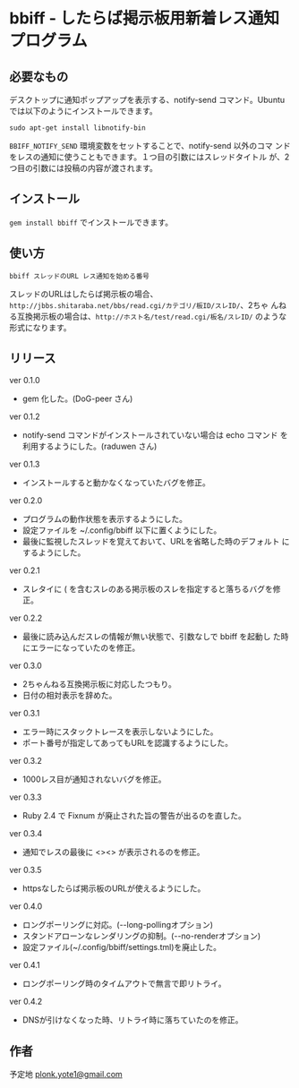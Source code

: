 # bbiff - したらば掲示板用新着レス通知プログラム

## 必要なもの

デスクトップに通知ポップアップを表示する、notify-send コマンド。Ubuntu
では以下のようにインストールできます。

    sudo apt-get install libnotify-bin

`BBIFF_NOTIFY_SEND` 環境変数をセットすることで、notify-send 以外のコマ
ンドをレスの通知に使うこともできます。１つ目の引数にはスレッドタイトル
が、2つ目の引数には投稿の内容が渡されます。

## インストール

`gem install bbiff` でインストールできます。

## 使い方

	bbiff スレッドのURL レス通知を始める番号

スレッドのURLはしたらば掲示板の場合、
`http://jbbs.shitaraba.net/bbs/read.cgi/カテゴリ/板ID/スレID/`、2ちゃ
んねる互換掲示板の場合は、`http://ホスト名/test/read.cgi/板名/スレID/`
のような形式になります。

## リリース

ver 0.1.0
  * gem 化した。(DoG-peer さん)

ver 0.1.2
  * notify-send コマンドがインストールされていない場合は echo コマンド
    を利用するようにした。(raduwen さん)

ver 0.1.3
  * インストールすると動かなくなっていたバグを修正。

ver 0.2.0
  * プログラムの動作状態を表示するようにした。
  * 設定ファイルを ~/.config/bbiff 以下に置くようにした。
  * 最後に監視したスレッドを覚えておいて、URLを省略した時のデフォルト
    にするようにした。

ver 0.2.1
  * スレタイに ( を含むスレのある掲示板のスレを指定すると落ちるバグを修正。

ver 0.2.2
  * 最後に読み込んだスレの情報が無い状態で、引数なしで bbiff を起動し
    た時にエラーになっていたのを修正。

ver 0.3.0
  * 2ちゃんねる互換掲示板に対応したつもり。
  * 日付の相対表示を辞めた。

ver 0.3.1
  * エラー時にスタックトレースを表示しないようにした。
  * ポート番号が指定してあってもURLを認識するようにした。

ver 0.3.2
  * 1000レス目が通知されないバグを修正。

ver 0.3.3
  * Ruby 2.4 で Fixnum が廃止された旨の警告が出るのを直した。

ver 0.3.4
  * 通知でレスの最後に <><> が表示されるのを修正。

ver 0.3.5
  * httpsなしたらば掲示板のURLが使えるようにした。

ver 0.4.0
  * ロングポーリングに対応。(--long-pollingオプション)
  * スタンドアローンなレンダリングの抑制。(--no-renderオプション)
  * 設定ファイル(~/.config/bbiff/settings.tml)を廃止した。

ver 0.4.1
  * ロングポーリング時のタイムアウトで無言で即リトライ。

ver 0.4.2
  * DNSが引けなくなった時、リトライ時に落ちていたのを修正。

## 作者

予定地 <plonk.yote1@gmail.com>
